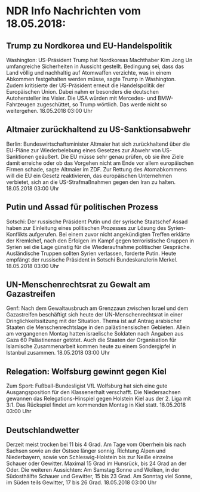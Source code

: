 # NDR Info Nachrichten vom 18.05.2018:


## Trump zu Nordkorea und EU-Handelspolitik
Washington: US-Präsident Trump hat Nordkoreas Machthaber Kim Jong Un umfangreiche Sicherheiten in Aussicht gestellt. Bedingung sei, dass das Land völlig und nachhaltig auf Atomwaffen verzichte, was in einem Abkommen festgehalten werden müsse, sagte Trump in Washington. Zudem kritisierte der US-Präsident erneut die Handelspolitik der Europäischen Union. Dabei nahm er besonders die deutschen Autohersteller ins Visier. Die USA würden mit Mercedes- und BMW-Fahrzeugen zugeschüttet, so Trump wörtlich. Das werde nicht so weitergehen. 18.05.2018 03:00 Uhr 

## Altmaier zurückhaltend zu US-Sanktionsabwehr
Berlin: Bundeswirtschaftsminister Altmaier hat sich zurückhaltend über die EU-Pläne zur Wiederbelebung eines Gesetzes zur Abwehr von US-Sanktionen geäußert. Die EU müsse sehr genau prüfen, ob sie ihre Ziele damit erreiche oder ob das Vorgehen nicht am Ende vor allem europäischen Firmen schade, sagte Altmaier im ZDF. Zur Rettung des Atomabkommens will die EU ein Gesetz reaktivieren, das europäischen Unternehmen verbietet, sich an die US-Strafmaßnahmen gegen den Iran zu halten. 18.05.2018 03:00 Uhr 

## Putin und Assad für politischen Prozess
Sotschi: Der russische Präsident Putin und der syrische Staatschef Assad haben zur Einleitung eines politischen Prozesses zur Lösung des Syrien-Konflikts aufgerufen. Bei einem zuvor nicht angekündigten Treffen erklärte der Kremlchef, nach den Erfolgen im Kampf gegen terroristische Gruppen in Syrien sei die Lage günstig für die Wiederaufnahme politischer Gespräche. Ausländische Truppen sollten Syrien verlassen, forderte Putin. Heute empfängt der russische Präsident in Sotschi Bundeskanzlerin Merkel. 18.05.2018 03:00 Uhr 

## UN-Menschenrechtsrat zu Gewalt am Gazastreifen
Genf: Nach dem Gewaltausbruch am Grenzzaun zwischen Israel und dem Gazastreifen beschäftigt sich heute der UN-Menschenrechtsrat in einer Dringlichkeitssitzung mit der Situation. Thema ist auf Antrag arabischer Staaten die Menschenrechtslage in den palästinensischen Gebieten. Allein am vergangenen Montag hatten israelische Soldaten nach Angaben aus Gaza 60 Palästinenser getötet. Auch die Staaten der Organisation für Islamische Zusammenarbeit kommen heute zu einem Sondergipfel in Istanbul zusammen. 18.05.2018 03:00 Uhr 

## Relegation: Wolfsburg gewinnt gegen Kiel
Zum Sport: Fußball-Bundesligist VfL Wolfsburg hat sich eine gute Ausgangsposition für den Klassenerhalt verschafft. Die Niedersachsen gewannen das Relegations-Hinspiel gegen Holstein Kiel aus der 2. Liga mit 3:1. Das Rückspiel findet am kommenden Montag in Kiel statt. 18.05.2018 03:00 Uhr 

## Deutschlandwetter
Derzeit meist trocken bei 11 bis 4 Grad. Am Tage vom Oberrhein bis nach Sachsen sowie an der Ostsee länger sonnig. Richtung Alpen und Niederbayern, sowie von Schleswig-Holstein bis zur Neiße einzelne Schauer oder Gewitter. Maximal 15 Grad im Hunsrück, bis 24 Grad an der Oder. Die weiteren Aussichten: Am Samstag Sonne und Wolken, in der Südosthälfte Schauer und Gewitter, 15 bis 23 Grad. Am Sonntag viel Sonne, im Süden teils Gewitter, 17 bis 26 Grad. 18.05.2018 03:00 Uhr 
